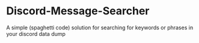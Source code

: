 # Discord-Message-Searcher
A simple (spaghetti code) solution for searching for keywords or phrases in your discord data dump 
